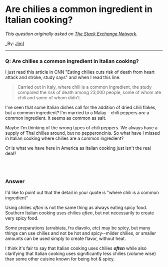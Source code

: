﻿# Are chilies a common ingredient in Italian cooking?

_This question originally asked on [The Stack Exchange Network](https://cooking.stackexchange.com/q/104193)._

_By: [Jim](https://cooking.stackexchange.com/u/80074)]
<br><hr>
### Q: Are chilies a common ingredient in Italian cooking?
<p>I just read this article in CNN "Eating chilies cuts risk of death from heart attack and stroke, study says" and when I read this line:</p>

<blockquote>
  <p>Carried out in Italy, where chili is a common ingredient, the study
  compared the risk of death among 23,000 people, some of whom ate chili
  and some of whom didn't.</p>
</blockquote>

<p>I've seen that some Italian dishes call for the addition of dried chili flakes, but a common ingredient? I'm married to a Malay - chili peppers <em>are</em> a common ingredient. It seems as common as salt.</p>

<p>Maybe I'm thinking of the wrong types of chili peppers. We always have a supply of Thai chilies around, but no pepperoncinis.
So what have I missed in Italian cooking where chilies are a common ingredient?</p>

<p>Or is what we have here in America as Italian cooking just isn't the real deal?</p>

<br><br>
### Answer 
<p>I'd like to point out that the detail in your quote is "where chili is a common ingredient" </p>

<p>Using chilies <em>often</em> is not the same thing as always eating spicy food. Southern Italian cooking uses chilies <em>often</em>, but not necessarily to create very spicy food. </p>

<p>Some preparations (arrabiata, fra diavolo, etc) may be spicy, but many things can use chilies and not be hot and spicy--milder chilies, or smaller amounts can be used simply to create flavor, without heat. </p>

<p>I think it's fair to say that Italian cooking uses chilies <strong><em>often</em></strong> while also clarifying that Italian cooking uses significantly less chilies (volume wise) than some other cuisine known for being hot &amp; spicy.</p>

